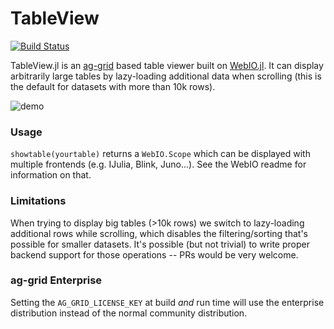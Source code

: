 # TableView

[![Build Status](https://travis-ci.org/JuliaComputing/TableView.jl.svg?branch=master)](https://travis-ci.org/JuliaComputing/TableView.jl)

TableView.jl is an [ag-grid](https://www.ag-grid.com/) based table viewer built on [WebIO.jl](https://github.com/JuliaGizmos/WebIO.jl). It can display arbitrarily large tables by lazy-loading additional data when scrolling (this is the default for datasets with more than 10k rows).

![demo](https://user-images.githubusercontent.com/6735977/53032222-b9d06500-346e-11e9-8b7e-c18cbeb563f6.png)

### Usage
`showtable(yourtable)` returns a `WebIO.Scope` which can be displayed with multiple frontends (e.g. IJulia, Blink, Juno...). See the WebIO readme for information on that.

### Limitations
When trying to display big tables (>10k rows) we switch to lazy-loading additional rows while scrolling, which disables the filtering/sorting that's possible for smaller datasets. It's possible (but not trivial) to write proper backend support for those operations -- PRs would be very welcome.

### ag-grid Enterprise
Setting the `AG_GRID_LICENSE_KEY` at build *and* run time will use the enterprise distribution instead of the normal community distribution.

